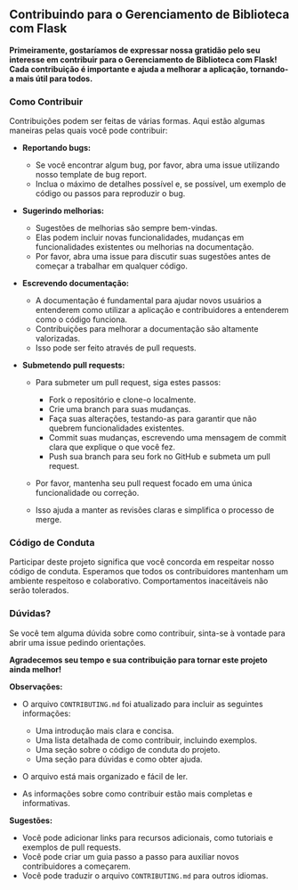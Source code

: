 ## Contribuindo para o Gerenciamento de Biblioteca com Flask

**Primeiramente, gostaríamos de expressar nossa gratidão pelo seu interesse em contribuir para o Gerenciamento de Biblioteca com Flask! Cada contribuição é importante e ajuda a melhorar a aplicação, tornando-a mais útil para todos.**

### Como Contribuir

Contribuições podem ser feitas de várias formas. Aqui estão algumas maneiras pelas quais você pode contribuir:

* **Reportando bugs:**

    * Se você encontrar algum bug, por favor, abra uma issue utilizando nosso template de bug report.
    * Inclua o máximo de detalhes possível e, se possível, um exemplo de código ou passos para reproduzir o bug.

* **Sugerindo melhorias:**

    * Sugestões de melhorias são sempre bem-vindas.
    * Elas podem incluir novas funcionalidades, mudanças em funcionalidades existentes ou melhorias na documentação.
    * Por favor, abra uma issue para discutir suas sugestões antes de começar a trabalhar em qualquer código.

* **Escrevendo documentação:**

    * A documentação é fundamental para ajudar novos usuários a entenderem como utilizar a aplicação e contribuidores a entenderem como o código funciona.
    * Contribuições para melhorar a documentação são altamente valorizadas.
    * Isso pode ser feito através de pull requests.

* **Submetendo pull requests:**

    * Para submeter um pull request, siga estes passos:

        * Fork o repositório e clone-o localmente.
        * Crie uma branch para suas mudanças.
        * Faça suas alterações, testando-as para garantir que não quebrem funcionalidades existentes.
        * Commit suas mudanças, escrevendo uma mensagem de commit clara que explique o que você fez.
        * Push sua branch para seu fork no GitHub e submeta um pull request.

    * Por favor, mantenha seu pull request focado em uma única funcionalidade ou correção.
    * Isso ajuda a manter as revisões claras e simplifica o processo de merge.

### Código de Conduta

Participar deste projeto significa que você concorda em respeitar nosso código de conduta. Esperamos que todos os contribuidores mantenham um ambiente respeitoso e colaborativo. Comportamentos inaceitáveis não serão tolerados.

### Dúvidas?

Se você tem alguma dúvida sobre como contribuir, sinta-se à vontade para abrir uma issue pedindo orientações.

**Agradecemos seu tempo e sua contribuição para tornar este projeto ainda melhor!**

**Observações:**

* O arquivo `CONTRIBUTING.md` foi atualizado para incluir as seguintes informações:

    * Uma introdução mais clara e concisa.
    * Uma lista detalhada de como contribuir, incluindo exemplos.
    * Uma seção sobre o código de conduta do projeto.
    * Uma seção para dúvidas e como obter ajuda.

* O arquivo está mais organizado e fácil de ler.
* As informações sobre como contribuir estão mais completas e informativas.

**Sugestões:**

* Você pode adicionar links para recursos adicionais, como tutoriais e exemplos de pull requests.
* Você pode criar um guia passo a passo para auxiliar novos contribuidores a começarem.
* Você pode traduzir o arquivo `CONTRIBUTING.md` para outros idiomas.
